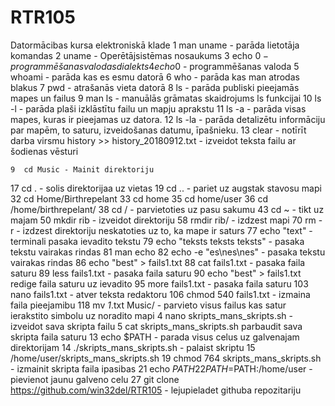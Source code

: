 # RTR105
Datormācibas kursa elektroniskā klade
    1  man uname - parāda lietotāja komandas
    2  uname - Operētājsistēmas nosaukums
    3  echo $0 - programmēšanas valodas dialekts
    4  echo 0$ - programmēšanas valoda
    5  whoami - parāda kas es esmu datorā
    6  who - parāda kas man atrodas blakus
    7  pwd - atrašanās vieta datorā
    8  ls - parāda publiski pieejamās mapes un failus
    9  man ls - manuālās grāmatas skaidrojums ls funkcijai
   10  ls -l - parāda plaši izklāstītu failu un mapju aprakstu
   11  ls -a - parāda visas mapes, kuras ir pieejamas uz datora.
   12  ls -la - parāda detalizētu informāciju par mapēm, to saturu, izveidošanas datumu, īpašnieku.
   13  clear - notīrīt darba virsmu
   history >> history_20180912.txt - izveidot teksta failu ar šodienas vēsturi
    
    

    9  cd Music - Mainit direktoriju
   17  cd . - solis direktorijaa uz vietas
   19  cd .. - pariet uz augstak stavosu mapi
   32  cd Home/Birthrepelant
   33  cd home
   35  cd home/user
   36  cd /home/birthrepelant/
   38  cd / - parvietoties uz pasu sakumu
   43  cd ~ - tikt uz majam
   50  mkdir rib - izveidot direktoriju
   58  rmdir rib/ - izdzest mapi
   70  rm -r - izdzest direktoriju neskatoties uz to, ka mape ir saturs
   77  echo  "text" - terminali pasaka ievadito tekstu
   79  echo "teksts
teksts
teksts" - pasaka tekstu vairakas rindas
   81  man echo
   82  echo -e "es\nes\nes" - pasaka tekstu vairakas rindas
   86  echo "best" > fails1.txt
   88  cat fails1.txt - pasaka faila saturu
   89  less fails1.txt  - pasaka faila saturu
   90  echo "best" > fails1.txt redige faila saturu uz ievadito
   95  more fails1.txt  - pasaka faila saturu
  103  nano fails1.txt - atver teksta redaktoru
  106  chmod 540 fails1.txt - izmaina faila pieejamibu
  118  mv *1*.txt Music/ - parvieto visus failus kas satur ierakstito simbolu uz noradito mapi
    4  nano skripts_mans_skripts.sh - izveidot sava skripta failu
    5  cat skripts_mans_skripts.sh parbaudit sava skripta faila saturu
   13  echo $PATH - parada visus celus uz galvenajam direktorijam
   14  ./skripts_mans_skripts.sh - palaist skriptu
   15  /home/user/skripts_mans_skripts.sh
   19  chmod 764 skripts_mans_skripts.sh - izmainit skripta faila ipasibas
   21  echo $PATH
   22  PATH=$PATH:/home/user - pievienot jaunu galveno celu
   27  git clone https://github.com/win32del/RTR105 - lejupieladet githuba repozitariju

